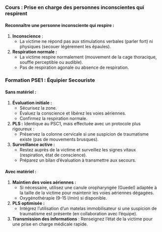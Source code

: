 
### **Cours : Prise en charge des personnes inconscientes qui respirent**

#### **Reconnaître une personne inconsciente qui respire :**

1. **Inconscience** :
    - La victime ne répond pas aux stimulations verbales (parler fort) ni physiques (secouer légèrement les épaules).
2. **Respiration normale :**
    - La victime respire normalement (mouvement de la cage thoracique, souffle perceptible ou audible).
    - Pas de respiration agonale ou absence de respiration.

### **Formation PSE1 : Équipier Secouriste**

#### **Sans matériel :**

1. **Évaluation initiale :**
    - Sécurisez la zone.
    - Évaluez la conscience et libérez les voies aériennes.
    - Confirmez la respiration normale.
2. **PLS :** Identique au PSC1, mais effectuée avec un protocole plus rigoureux :
    - Préservez la colonne cervicale si une suspicion de traumatisme existe (pas de mouvements brusques).
3. **Surveillance active :**
    - Restez auprès de la victime et surveillez les signes vitaux (respiration, état de conscience).
    - Préparez un bilan d’évaluation à transmettre aux secours.

#### **Avec matériel :**

1. **Maintien des voies aériennes :**
    - Si nécessaire, utilisez une canule oropharyngée (Guedel) adaptée à la taille de la victime pour maintenir les voies aériennes dégagées.
    - Oxygénothérapie (9-15 l/min) si disponible.
2. **PLS optimisée :**
    - Intégrez l’utilisation d’un matelas immobilisateur si une suspicion de traumatisme est présente (en collaboration avec l’équipe).
3. **Transmission des informations** : Renseignez l’état de la victime pour une prise en charge médicale rapide.